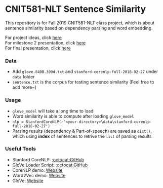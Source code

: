 # CNIT581-NLT Sentence Similarity
This repository is for Fall 2019 CNIT581-NLT class project, which is about sentence similarity based on dependency parsing and word embedding.  

 For project ideas, click [here](https://docs.google.com/document/d/125JhN6XhmpnZ5nq2uthlHJNAeYQ7m2gv8A8pHmt-73o/edit)  
 For milestone 2 presentation, click [here](https://docs.google.com/presentation/d/1ZaZiEU2XsEFCUAA03z8qERim2d6MGDG9oSFAT9bVzwE/edit#slide=id.g78e23b0480_1_68)  
 For final presentation, click [here](https://docs.google.com/presentation/d/1pXRNH9Y14oZj8gFjmy16SDqpPFZEjq6_Q7NGgNTrrIY/edit?usp=sharing)
 
### Data
  * Add `glove.840B.300d.txt` and `stanford-corenlp-full-2018-02-27` under `data` folder
  * `sentence.txt` is the corpus for testing sentence similarity (Feel free to add more~)
  
### Usage
  * `glove_model` will take a long time to load
  * Word similarity is able to compute after loading `glove_model`
  * `nlp = StanfordCoreNLP(r'<your-directory>\data\stanford-corenlp-full-2018-02-27')`
  * Parsing results (dependency & Part-of-speech) are saved as `dict()`, which using **index** of sentences to retrive the `list` of parsing results

### Useful Tools
 * Stanford CoreNLP:    [:octocat:GitHub](https://github.com/Lynten/stanford-corenlp)
 * GloVe Loader Script: [:octocat:GitHub](https://github.com/lostkuma/loadGlove)
 * CoreNLP demo:        [Website](http://corenlp.run/)
 * Word2Vec demo:       [Website](http://bionlp-www.utu.fi/wv_demo/)
 * GloVe:               [Website](https://nlp.stanford.edu/projects/glove/)
